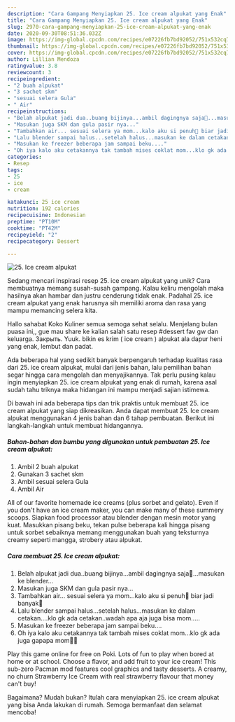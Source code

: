 ```yaml
---
description: "Cara Gampang Menyiapkan 25. Ice cream alpukat yang Enak"
title: "Cara Gampang Menyiapkan 25. Ice cream alpukat yang Enak"
slug: 2970-cara-gampang-menyiapkan-25-ice-cream-alpukat-yang-enak
date: 2020-09-30T08:51:36.032Z
image: https://img-global.cpcdn.com/recipes/e07226fb7bd92052/751x532cq70/25-ice-cream-alpukat-foto-resep-utama.jpg
thumbnail: https://img-global.cpcdn.com/recipes/e07226fb7bd92052/751x532cq70/25-ice-cream-alpukat-foto-resep-utama.jpg
cover: https://img-global.cpcdn.com/recipes/e07226fb7bd92052/751x532cq70/25-ice-cream-alpukat-foto-resep-utama.jpg
author: Lillian Mendoza
ratingvalue: 3.8
reviewcount: 3
recipeingredient:
- "2 buah alpukat"
- "3 sachet skm"
- "sesuai selera Gula"
- " Air"
recipeinstructions:
- "Belah alpukat jadi dua..buang bijinya...ambil dagingnya saja🤣...masukan ke blender..."
- "Masukan juga SKM dan gula pasir nya..."
- "Tambahkan air... sesuai selera ya mom...kalo aku si penuh🤭 biar jadi banyak🤣"
- "Lalu blender sampai halus...setelah halus...masukan ke dalam cetakan....klo gk ada cetakan..wadah apa aja juga bisa mom....."
- "Masukan ke freezer beberapa jam sampai beku...."
- "Oh iya kalo aku cetakannya tak tambah mises coklat mom...klo gk ada juga gapapa mom🥰😍"
categories:
- Resep
tags:
- 25
- ice
- cream

katakunci: 25 ice cream 
nutrition: 192 calories
recipecuisine: Indonesian
preptime: "PT10M"
cooktime: "PT42M"
recipeyield: "2"
recipecategory: Dessert

---
```



![25. Ice cream alpukat](https://img-global.cpcdn.com/recipes/e07226fb7bd92052/751x532cq70/25-ice-cream-alpukat-foto-resep-utama.jpg)

Sedang mencari inspirasi resep 25. ice cream alpukat yang unik? Cara membuatnya memang susah-susah gampang. Kalau keliru mengolah maka hasilnya akan hambar dan justru cenderung tidak enak. Padahal 25. ice cream alpukat yang enak harusnya sih memiliki aroma dan rasa yang mampu memancing selera kita.

Hallo sahabat Koko Kuliner semua semoga sehat selalu. Menjelang bulan puasa ini,, gue mau share ke kalian salah satu resep #dessert fav gw dan keluarga. Закрыть. Yuuk. bikin es krim ( ice cream ) alpukat ala dapur heni yang enak, lembut dan padat.

Ada beberapa hal yang sedikit banyak berpengaruh terhadap kualitas rasa dari 25. ice cream alpukat, mulai dari jenis bahan, lalu pemilihan bahan segar hingga cara mengolah dan menyajikannya. Tak perlu pusing kalau ingin menyiapkan 25. ice cream alpukat yang enak di rumah, karena asal sudah tahu triknya maka hidangan ini mampu menjadi sajian istimewa.


Di bawah ini ada beberapa tips dan trik praktis untuk membuat 25. ice cream alpukat yang siap dikreasikan. Anda dapat membuat 25. Ice cream alpukat menggunakan 4 jenis bahan dan 6 tahap pembuatan. Berikut ini langkah-langkah untuk membuat hidangannya.

<!--inarticleads1-->

##### Bahan-bahan dan bumbu yang digunakan untuk pembuatan 25. Ice cream alpukat:

1. Ambil 2 buah alpukat
1. Gunakan 3 sachet skm
1. Ambil sesuai selera Gula
1. Ambil  Air


All of our favorite homemade ice creams (plus sorbet and gelato). Even if you don&#39;t have an ice cream maker, you can make many of these summery scoops. Siapkan food processor atau blender dengan mesin motor yang kuat. Masukkan pisang beku, tekan pulse beberapa kali hingga pisang untuk sorbet sebaiknya memang menggunakan buah yang teksturnya creamy seperti mangga, strobery atau alpukat. 

<!--inarticleads2-->

##### Cara membuat 25. Ice cream alpukat:

1. Belah alpukat jadi dua..buang bijinya...ambil dagingnya saja🤣...masukan ke blender...
1. Masukan juga SKM dan gula pasir nya...
1. Tambahkan air... sesuai selera ya mom...kalo aku si penuh🤭 biar jadi banyak🤣
1. Lalu blender sampai halus...setelah halus...masukan ke dalam cetakan....klo gk ada cetakan..wadah apa aja juga bisa mom.....
1. Masukan ke freezer beberapa jam sampai beku....
1. Oh iya kalo aku cetakannya tak tambah mises coklat mom...klo gk ada juga gapapa mom🥰😍


Play this game online for free on Poki. Lots of fun to play when bored at home or at school. Choose a flavor, and add fruit to your ice cream! This sub-zero Pacman mod features cool graphics and tasty desserts. A creamy, no churn Strawberry Ice Cream with real strawberry flavour that money can&#39;t buy! 

Bagaimana? Mudah bukan? Itulah cara menyiapkan 25. ice cream alpukat yang bisa Anda lakukan di rumah. Semoga bermanfaat dan selamat mencoba!

